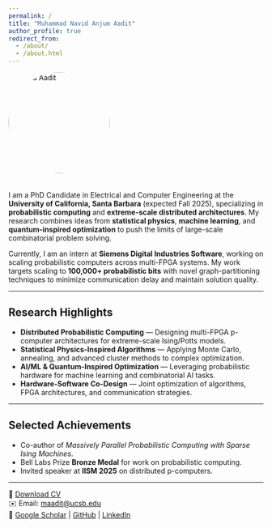 ```yaml
---
permalink: /
title: "Muhammad Navid Anjum Aadit"
author_profile: true
redirect_from:
  - /about/
  - /about.html
---
```


<img src="/images/headshot.jpg" alt="Navid Aadit" style="width:200px; border-radius:50%; margin-bottom:20px;">

I am a PhD Candidate in Electrical and Computer Engineering at the **University of California, Santa Barbara** (expected Fall 2025), specializing in **probabilistic computing** and **extreme-scale distributed architectures**. My research combines ideas from **statistical physics**, **machine learning**, and **quantum-inspired optimization** to push the limits of large-scale combinatorial problem solving.

Currently, I am an intern at **Siemens Digital Industries Software**, working on scaling probabilistic computers across multi-FPGA systems. My work targets scaling to **100,000+ probabilistic bits** with novel graph-partitioning techniques to minimize communication delay and maintain solution quality.

---

## Research Highlights
- **Distributed Probabilistic Computing** — Designing multi-FPGA p-computer architectures for extreme-scale Ising/Potts models.
- **Statistical Physics-Inspired Algorithms** — Applying Monte Carlo, annealing, and advanced cluster methods to complex optimization.
- **AI/ML & Quantum-Inspired Optimization** — Leveraging probabilistic hardware for machine learning and combinatorial AI tasks.
- **Hardware-Software Co-Design** — Joint optimization of algorithms, FPGA architectures, and communication strategies.

---

## Selected Achievements
- Co-author of *Massively Parallel Probabilistic Computing with Sparse Ising Machines*.
- Bell Labs Prize **Bronze Medal** for work on probabilistic computing.
- Invited speaker at **IISM 2025** on distributed p-computers.

---

📄 [Download CV](/files/Aadit_CV_Fall2025.pdf)  
✉️ Email: [maadit@ucsb.edu](mailto:maadit@ucsb.edu)  
🔗 [Google Scholar](https://scholar.google.com) | [GitHub](https://github.com/navidaadit) | [LinkedIn](https://www.linkedin.com)
